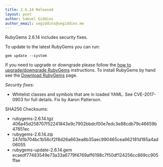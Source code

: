 ```yaml
---
title: 2.6.14 Released
layout: post
author: Samuel Giddins
author_email: segiddins@segiddins.me
---
```


RubyGems 2.6.14 includes security fixes.

To update to the latest RubyGems you can run:

    gem update --system

If you need to upgrade or downgrade please follow the [how to upgrade/downgrade
RubyGems][upgrading] instructions.  To install RubyGems by hand see the
[Download RubyGems][download] page.

_Security fixes:_

* Whitelist classes and symbols that are in loaded YAML. See CVE-2017-0903 for full details. Fix by Aaron Patterson.


SHA256 Checksums:

* rubygems-2.6.14.tgz  
  406a45d258707f52241843e9c7902bbdcf00e7edc3e88cdb79c46659b47851ec
* rubygems-2.6.14.zip  
  247d1b704bc1b56cf2f8d26a663ea8b35aec990465cea662181d195a4ad06055
* rubygems-update-2.6.14.gem  
  ecaedf77483549e73a33a6779f4769aff6198c7f50df124256cc869cc905ffae


[download]: http://rubygems.org/pages/download
[upgrading]: http://docs.seattlerb.org/rubygems/UPGRADING_rdoc.html

